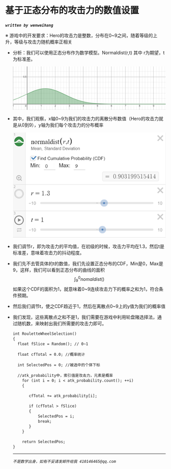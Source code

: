 # 基于正态分布的攻击力的数值设置

***`written by wenweihang`***

※	游戏中的开发要求：Hero的攻击力是整数，分布在0~9之间，随着等级的上升，等级与攻击力随机概率正相关

- 分析：我们可以使用正态分布作为数学模型。Normaldist(r,t) 其中 r为期望，t为标准差。

  ![image-20200414091721622.png](img/atk_num_setting/image-20200414091721622.png)

- 其中，我们观察，x轴0~9为我们的攻击力的离散分布数值（Hero的攻击力就是从0到9），y轴为我们每个攻击力的分布概率

  ![image-20200414092947472](img/atk_num_setting/image-20200414092947472.png)

- 我们调节r，即为攻击力的平均值，在初级的时候，攻击力平均在1.3，然后t是标准差，意味着攻击力的抖动程度。

- 我们先不去管具体的t的数值，我们先设置正态分布的CDF，Min是0，Max是9，这样，我们可以看到正态分布的曲线的面积
  $$
  \int_9^0nomaldist()
  $$
  如果这个CDF的面积为1，就意味着0~9连续攻击力下的概率之和为1，符合条件预期。

- 然后我们调节t，使之CDF趋近于1，然后在离散点0~9上的y值为我们的概率值

- 我们发现，这些离散点之和不是1，我们需要在游戏中利用轮盘赌选择法，通过随机数，来映射出我们所需要的攻击力即可。

  ```
  int RouletteWheelSelection()
  {
  	float fSlice = Random(); // 0~1
  
  	float cfTotal = 0.0; //概率统计
  
  	int SelectedPos = 0; //被选中的个体下标
  
  	//atk_probability中，索引值是攻击力，元素是概率
      for (int i = 0; i < atk_probability.count(); ++i)
      {
  
         cfTotal += atk_probability[i];
  
         if (cfTotal > fSlice)
         {
             SelectedPos = i;
             break;
         }
      }
  
      return SelectedPos;
  }
  ```

  ------

  *`不是数学出身，如有不妥请发邮件给我 410146465@qq.com`*